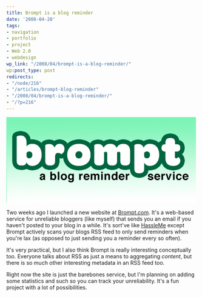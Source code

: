 ```yaml
---
title: Brompt is a blog reminder
date: '2008-04-20'
tags:
- navigation
- portfolio
- project
- Web 2.0
- webdesign
wp_link: "/2008/04/brompt-is-a-blog-reminder/"
wp:post_type: post
redirects:
- "/node/216"
- "/articles/brompt-blog-reminder"
- "/2008/04/brompt-is-a-blog-reminder/"
- "/?p=216"
---
```


[ ![Brompt.com logo](2008-04-20-Brompt-is-a-blog-reminder/brompt-logo.jpg) ](http://brompt.com "a blog reminder service")

Two weeks ago I launched a new website at [Brompt.com](http://brompt.com "a blog reminder service"). It's a web-based service for unreliable bloggers (like myself) that sends you an email if you haven't posted to your blog in a while. It's sort've like [HassleMe](http://www.hassleme.co.uk/) except Brompt actively scans your blogs RSS feed to only send reminders when you're lax (as opposed to just sending you a reminder every so often).

It's very practical, but I also think Brompt is really interesting conceptually too. Everyone talks about RSS as just a means to aggregating _content_, but there is so much other interesting metadata in an RSS feed too.

Right now the site is just the barebones service, but I'm planning on adding some statistics and such so you can track your unreliability. It's a fun project with a lot of possibilities.
